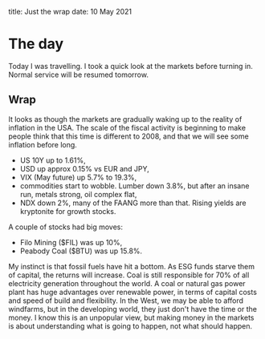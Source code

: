 title: Just the wrap
date: 10 May 2021

# The day

Today I was travelling. I took a quick look at the markets before turning in. 
Normal service will be resumed tomorrow.

## Wrap

It looks as though the markets are gradually waking up to the reality of inflation in the USA.
The scale of the fiscal activity is beginning to make people think that this time is different to 2008, 
and that we will see some inflation before long.

- US 10Y up to 1.61%,
- USD up approx 0.15% vs EUR and JPY,
- VIX (May future) up 5.7% to 19.3%,
- commodities start to wobble. Lumber down 3.8%, but after an insane run, metals strong, oil complex flat,
- NDX down 2%, many of the FAANG more than that. Rising yields are kryptonite for growth stocks. 

A couple of stocks had big moves:

- Filo Mining ($FIL) was up 10%,
- Peabody Coal ($BTU) was up 15.8%.

My instinct is that fossil fuels have hit a bottom. As ESG funds starve them of capital, the returns will increase. 
Coal is still responsible for 70% of all electricity generation throughout the world. 
A coal or natural gas power plant has huge advantages over renewable power, in terms of capital costs and speed of build and flexibility.
In the West, we may be able to afford windfarms, but in the developing world, they just don't have the time or the money.
I know this is an unpopular view, but making money in the markets is about understanding what is going to happen, not what should happen.

